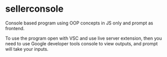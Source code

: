 # sellerconsole
Console based program using OOP concepts in JS only and prompt as frontend.

To use the program open with VSC and use live server extension,
then you need to use Google developer tools console to view outputs,
and prompt will take your inputs.
